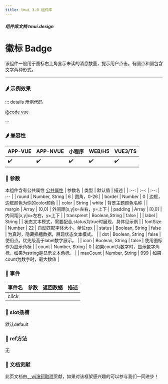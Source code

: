 ```yaml
---
title: tmui 3.0 组件库
---
```


<dirtoc></dirtoc>

##### 组件库文档 tmui.design

# 徽标 Badge
该组件一般用于图标右上角显示未读的消息数量，提示用户点击，有圆点和圆包含文字两种形式。

---

### :hot_pepper: 示例效果

<webview url="https://tmui.design/h5/#/pages/showdata/badge"></webview>

::: details 示例代码

@[code vue](pages/showdata/badge.nvue)

:::


### :hot_pepper: 兼容性

| APP-VUE | APP-NVUE | 小程序 | WEB/H5 | VUE3/TS |
| --- | --- | --- | --- | --- |
| :heavy_check_mark: | :heavy_check_mark: | :heavy_check_mark: | :heavy_check_mark: | :heavy_check_mark: |

### :seedling: 参数
本组件含有公共属性 [公共属性](/doc/spec/组件公共样式.md)
| 参数名 | 类型 | 默认值 | 描述 |
| :--: | :--: | :--: | :-- |
| round | Number, String | 6 | 圆角，0-26 |
| border | Number | 0 | 边框，边框颜色为你的color颜色 |
| color | String | white | 背景主题颜色名称 |
| margin | Array | [0,0] | 外间距[x,y]x=左右，y=上下 |
| padding | Array | [0,0] | 内间距[x,y]x=左右，y=上下 |
| transprent | Boolean,String | false |  |
| label | String |  | 状态文本模式，需要配合,status为true时展现，具体见示例 |
| fontSize | Number | 22 | 自动匹配字体大小，单位rpx |
| status | Boolean, String | false | 为真时，隐藏插槽数据，展现状态文本模式。 |
| dot | Boolean, String | false | 使用点。优先级高于label数字展示。 |
| icon | Boolean, String | false | 使用图标作为显示角标 |
| count | Number, String | 0 | 如果count为数字时，显示数字角标，如果为string是显示文本角标。 |
| maxCount | Number, String | 999 | 如果count为数字时，最大数值 |

### :rose: 事件
| 事件名 | 参数 | 返回数据 | 描述 |
| --- | --- | --- | --- |
| click |  |  |  |

### :corn: slot插槽
默认default

### :green_salad: ref方法
无

### :couplekiss: 文档贡献
此页文档由[﹎wj潕钶取玳](https://gitee.com/dxwj)贡献，如果对该框架感兴趣的可以参与我们一同进步！